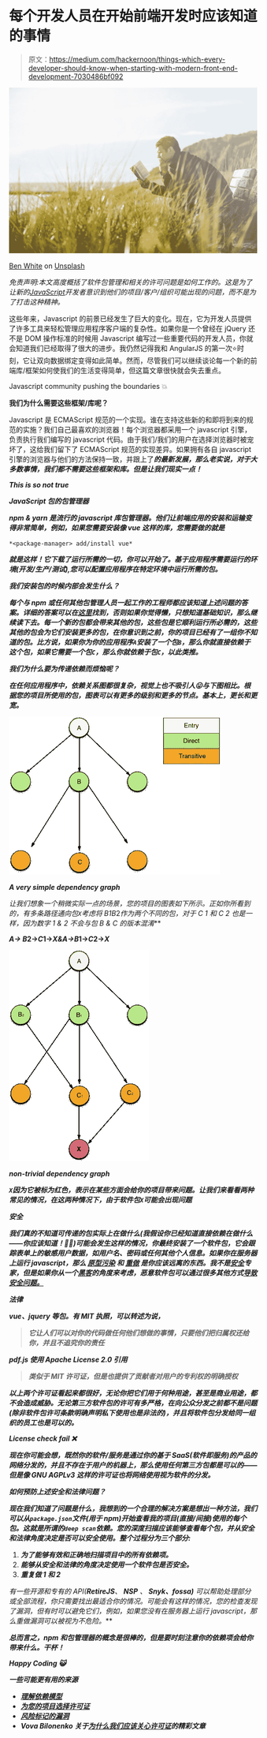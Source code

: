 # 每个开发人员在开始前端开发时应该知道的事情

> 原文：<https://medium.com/hackernoon/things-which-every-developer-should-know-when-starting-with-modern-front-end-development-7030486bf092>

![](img/3dd7ca1cb13bbca91b574afaa8a9fff5.png)

[Ben White](https://unsplash.com/@benwhitephotography?utm_source=medium&utm_medium=referral) on [Unsplash](https://unsplash.com?utm_source=medium&utm_medium=referral)

*免责声明:本文高度概括了软件包管理和相关的许可问题是如何工作的。这是为了让新的*[*JavaScript*](https://hackernoon.com/tagged/javascript)*开发者意识到他们的项目/客户/组织可能出现的问题，而不是为了打击这种精神。*

这些年来，Javascript 的前景已经发生了巨大的变化。现在，它为开发人员提供了许多工具来轻松管理应用程序客户端的复杂性。如果你是一个曾经在 jQuery 还不是 DOM 操作标准的时候用 Javascript 编写过一些重要代码的开发人员，你就会知道我们已经取得了很大的进步。我仍然记得我和 AngularJS 的第一次⭐️时刻，它让双向数据绑定变得如此简单。然而，尽管我们可以继续谈论每一个新的前端库/框架如何使我们的生活变得简单，但这篇文章很快就会失去重点。

Javascript community pushing the boundaries 💥

**我们为什么需要这些框架/库呢？**

Javascript 是 ECMAScript 规范的一个实现。谁在支持这些新的和即将到来的规范的实施？我们自己最喜欢的浏览器！每个浏览器都采用一个 javascript 引擎，负责执行我们编写的 javascript 代码。由于我们/我们的用户在选择浏览器时被宠坏了，这给我们留下了 ECMAScript 规范的实现差异。如果拥有各自 javascript 引擎的浏览器与他们的方法保持一致，并跟上了[](https://github.com/tc39)***的最新发展，那么老实说，对于大多数事情，我们都不需要这些框架和库。但是让我们现实一点！***

***This is so not true***

*****JavaScript 包的包管理器*****

***npm & **yarn** 是流行的 javascript 库包管理器。他们让前端应用的安装和运输变得非常简单，例如，如果您需要安装像 **vue** 这样的库，您需要做的就是***

```
*<package-manager> add/install vue*
```

***就是这样！它下载了运行所需的一切，你可以开始了。基于应用程序需要运行的环境(开发/生产/测试),您可以配置应用程序在特定环境中运行所需的包。***

*****我们安装包的时候内部会发生什么？*****

***每个与 npm 或任何其他包管理人员一起工作的工程师都应该知道上述问题的答案。详细的答案可以在[这里](https://lexi-lambda.github.io/blog/2016/08/24/understanding-the-npm-dependency-model/)找到，否则如果你觉得懒，只想知道基础知识，那么继续读下去。每一个新的包都会带来其他的包，这些包是它顺利运行所必需的，这些其他的包会为它们安装更多的包，在你意识到之前，你的项目已经有了一组你不知道的包。比方说，如果你为你的应用程序`A`安装了一个包`B`，那么你就直接依赖于这个包，如果它需要一个包`C`，那么你就依赖于包`C`，以此类推。***

*****我们为什么要为传递依赖而烦恼呢？*****

***在任何应用程序中，依赖关系图都很复杂，视觉上也不吸引人😛与下图相比。根据您的项目所使用的包，图表可以有更多的级别和更多的节点。基本上，更长和更宽。***

***![](img/f8bd3d4dcb1a84af0424195c6820c150.png)***

***A very simple dependency graph***

***让我们想象一个稍微实际一点的场景，您的项目的图表如下所示。正如你所看到的，有多条路径通向包`X`考虑将 B*1*B*2*作为两个不同的包，对于 C *1* 和 C *2* 也是一样，因为数字 1 & 2 不会与包 B & C 的版本混淆***

***A-> B*2->*C*1->*X&A->B*1->*C*2->*X***

***![](img/7bcb31509be87738414811806fabd319.png)***

***non-trivial dependency graph***

***`X`因为它被标为红色，表示在某些方面会给你的项目带来问题。让我们来看看两种常见的情况，在这两种情况下，由于软件包`X`可能会出现问题***

*****安全*****

***我们真的不知道可传递的包实际上在做什么(我假设你已经知道直接依赖在做什么——你应该知道！👨‍🏫)可能会发生这样的情况，你最终安装了一个软件包，它会跟踪表单上的敏感用户数据，如用户名、密码或任何其他个人信息。如果你在服务器上运行 javascript，那么 [**原型污染**](https://hackerone.com/reports/310443) 和 [**重做**](https://snyk.io/blog/redos-and-catastrophic-backtracking/) 是你应该远离的东西。我不是[安全](https://hackernoon.com/tagged/security)专家，但是如果你从一个[黑客](https://en.wikipedia.org/wiki/Security_hacker)的角度来考虑，恶意软件包可以通过很多其他方式[导致安全问题。](https://blog.npmjs.org/post/173526807575/reported-malicious-module-getcookies)***

*****法律*****

***vue、jquery 等包。有 **MIT** 执照，可以转述为说，***

> ***它让人们可以对你的代码做任何他们想做的事情，只要他们把归属权还给你，并且不追究你的责任***

***pdf.js 使用 **Apache License 2.0** 引用***

> ***类似于 MIT 许可证，但是也提供了贡献者对用户的专利权的明确授权***

***以上两个许可证看起来都很好，无论你把它们用于何种用途，甚至是商业用途，都不会造成威胁。无论第三方软件包的许可有多严格，在向公众分发之前都不是问题(除非软件包许可条款明确声明私下使用也是非法的)，并且将软件包分发给同一组织的员工也是可以的。***

***License check fail ❌***

***现在你可能会想，既然你的软件/服务是通过你的基于 SaaS(软件即服务)的产品的网络分发的，并且不存在于用户的机器上，那么使用任何第三方包都是可以的——但是像 **GNU AGPLv3** 这样的许可证也将网络使用视为软件的分发。***

***如何预防上述安全和法律问题？***

***现在我们知道了问题是什么，我想到的一个合理的解决方案是想出一种方法，我们可以从`package.json`文件(用于 npm)开始查看我的项目(直接/间接)使用的每个包。这就是所谓的`deep scan`依赖。您的深度扫描应该能够查看每个包，并从安全和法律角度决定是否可以安全使用。整个过程分为三个部分:***

1.  ***为了能够有效和正确地扫描项目中的所有依赖项。***
2.  ***能够从安全和法律的角度决定使用一个软件包是否安全。***
3.  ***重复做 1 和 2***

***有一些开源和专有的 API(**RetireJS**、 **NSP** 、 **Snyk、fossa)** 可以帮助处理部分或全部流程，你只需要找出最适合你的情况。可能会有这样的情况，您的检查发现了漏洞，但有时*可以*避免它们，例如，如果您没有在服务器上运行 javascript，那么**重做**漏洞可以被视为不危险。***

***总而言之，npm 和包管理器的概念是很棒的，但是要时刻注意你的依赖项会给你带来什么。干杯！***

***Happy Coding 😺***

***一些可能更有用的来源***

*   ***[理解依赖模型](https://lexi-lambda.github.io/blog/2016/08/24/understanding-the-npm-dependency-model/)***
*   ***[为您的项目选择许可证](https://choosealicense.com/)***
*   ***[风险标记的漏洞](https://snyk.io/vuln/?type=npm)***
*   ***Vova Bilonenko 关于[为什么我们应该关心许可证](/@vovabilonenko/licenses-of-npm-dependencies-bacaa00c8c65)的精彩文章***